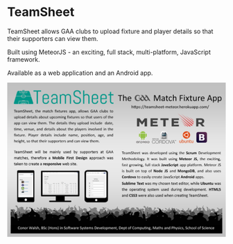 # TeamSheet

TeamSheet allows GAA clubs to upload fixture and player details so that their supporters can view them.

Built using MeteorJS - an exciting, full stack, multi-platform, JavaScript framework.

Available as a web application and an Android app.

![poster](https://raw.githubusercontent.com/walsh-conor/teamsheet-meteor-js/master/public/images/conor_walsh_poster.png "poster")